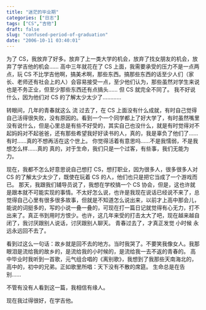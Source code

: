```yaml
---
title: "迷茫的毕业期"
categories: ["日志"]
tags: ["CS","吉他"]
draft: false
slug: "confused-period-of-graduation"
date: "2006-10-11 03:40:01"
---
```


为了 CS，我放弃了好多。放弃了上一类大学的机会，放弃了找女朋友的机会，放弃了学吉他的机会…… 
高中三年就花在了 CS 上面，我需要承受的压力不是一点两点，玩 CS 不比学吉他啊，搞美术啊，那些东西。搞那些东西的话至少人们（家长、老师还有社会上的人）会容易接受一点，至少他们认为，那些虽然对学生来说也是不务正业，但至少那些东西还有点搞头…… 
但 CS 就完全不同了。 
我不好说什么，因为他们对 CS 的了解太少太少了………… 

转眼间，几年的青春就这么 流 过去了，在 CS 上面没有什么成就，有时自己觉得自己活得很失败，没有原因的。看到一个一个同学都上了好大学了，有时虽然嘴里没有说什么，但是心里总是有些不好受的，其实自己也没什么，就是有时觉得对不起妈妈对不起爸爸，还有那些希望我好好读书的人，真的，我是辜负了他们了……有时……真的不想再活在这个世上。 
你觉得活着有意思吗……不是我懦弱，不是我想怎么样……真的 
真的，对于生命，我们只是一个过客，有些事，我们无能为力。 

现在，我都不怎么好意思说自己想打 CS，想打职业，因为很多人，很多很多人对 CS 的了解太少太少了，既使在玩着 CS 的人，他们也只是把它当成了一个游戏而已。 
那天，我跟我们辅导员说了，我想在学校搞一个 CS 协会，但是，这也许就是跟本就不可能实现的事情。不太好怎么说，也许是我现在说话已经说不来了，总觉得自己心里有很多很多故事，但就是不知道怎么说出来，以前才上高中那会儿，能说的词挺多的，写的小说一叠一叠的，可现在打一篇日记就觉得有心无力，打不出来了。真正书到用时方恨少。也许，这几年来受的打击太大了吧，现在越来越自闭了，我讨厌跟别人说话，讨厌跟别人聊天。 
青春过去了，才真正发觉 小时候 永远永远回不去了。 

看到过这么一句话：故乡就是回不去的地方。当时我哭了。不要笑我像女人。我那眼泪是流给我的故乡的，是流给我的小时候的，是流给我一去不返的青春的。 
高中毕业时我听到一首歌，元气组合唱的《离别歌》，我想到了我那些天南海北的，高中的，初中的兄弟。正如歌里所唱：天下没有不散的席筵。 
生命总是在告别…… 

不管有没有人看到这一篇，我相信有缘人。 

现在我过得很好，在学吉他。
